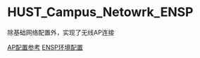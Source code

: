 # HUST_Campus_Netowrk_ENSP
除基础网络配置外，实现了无线AP连接  

[AP配置参考](https://blog.csdn.net/qq_40613029/article/details/106622528)
[ENSP环境配置](https://bbs.huaweicloud.com/blogs/348672)
